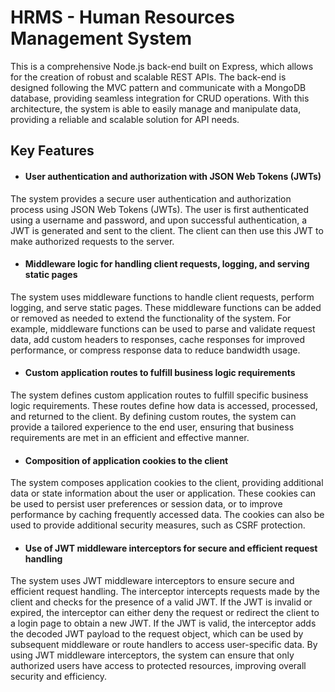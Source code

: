 # HRMS - Human Resources Management System

This is a comprehensive Node.js back-end built on Express, which allows for the creation of robust and scalable REST APIs. The back-end is designed following the MVC pattern and communicate with a MongoDB database, providing seamless integration for CRUD operations. With this architecture, the system is able to easily manage and manipulate data, providing a reliable and scalable solution for API needs.

## Key Features

* #### User authentication and authorization with JSON Web Tokens (JWTs)

The system provides a secure user authentication and authorization process using JSON Web Tokens (JWTs). The user is first authenticated using a username and password, and upon successful authentication, a JWT is generated and sent to the client. The client can then use this JWT to make authorized requests to the server.

* #### Middleware logic for handling client requests, logging, and serving static pages

The system uses middleware functions to handle client requests, perform logging, and serve static pages. These middleware functions can be added or removed as needed to extend the functionality of the system. For example, middleware functions can be used to parse and validate request data, add custom headers to responses, cache responses for improved performance, or compress response data to reduce bandwidth usage.

* #### Custom application routes to fulfill business logic requirements

The system defines custom application routes to fulfill specific business logic requirements. These routes define how data is accessed, processed, and returned to the client. By defining custom routes, the system can provide a tailored experience to the end user, ensuring that business requirements are met in an efficient and effective manner.

* #### Composition of application cookies to the client

The system composes application cookies to the client, providing additional data or state information about the user or application. These cookies can be used to persist user preferences or session data, or to improve performance by caching frequently accessed data. The cookies can also be used to provide additional security measures, such as CSRF protection.

* #### Use of JWT middleware interceptors for secure and efficient request handling

The system uses JWT middleware interceptors to ensure secure and efficient request handling. The interceptor intercepts requests made by the client and checks for the presence of a valid JWT. If the JWT is invalid or expired, the interceptor can either deny the request or redirect the client to a login page to obtain a new JWT. If the JWT is valid, the interceptor adds the decoded JWT payload to the request object, which can be used by subsequent middleware or route handlers to access user-specific data. By using JWT middleware interceptors, the system can ensure that only authorized users have access to protected resources, improving overall security and efficiency.
